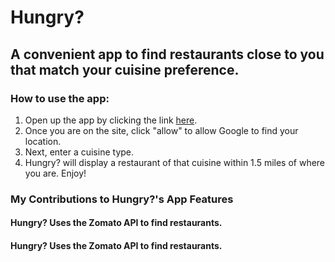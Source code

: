 # Hungry? 
## A convenient app to find restaurants close to you that match your cuisine preference. 
### How to use the app: 
1. Open up the app by clicking the link [here](https://amena99.github.io/HungryAPI/).
2. Once you are on the site, click "allow" to allow Google to find your location. 
3. Next, enter a cuisine type. 
4. Hungry? will display a restaurant of that cuisine within 1.5 miles of where you are. Enjoy!

### My Contributions to Hungry?'s App Features
#### Hungry? Uses the Zomato API to find restaurants. 

#### Hungry? Uses the Zomato API to find restaurants. 

